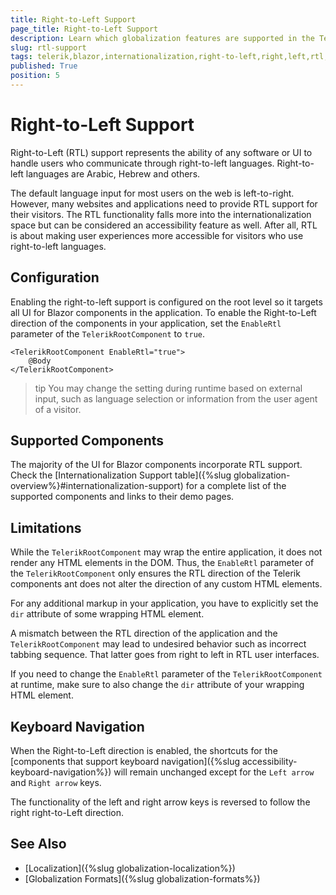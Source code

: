 ```yaml
---
title: Right-to-Left Support
page_title: Right-to-Left Support
description: Learn which globalization features are supported in the Telerik UI for Blazor components suite.
slug: rtl-support
tags: telerik,blazor,internationalization,right-to-left,right,left,rtl,support,overview
published: True
position: 5
---
```


# Right-to-Left Support

Right-to-Left (RTL) support represents the ability of any software or UI to handle users who communicate through right-to-left languages. Right-to-left languages are Arabic, Hebrew and others.

The default language input for most users on the web is left-to-right. However, many websites and applications need to provide RTL support for their visitors. The RTL functionality falls more into the internationalization space but can be considered an accessibility feature as well. After all, RTL is about making user experiences more accessible for visitors who use right-to-left languages.

## Configuration

Enabling the right-to-left support is configured on the root level so it targets all UI for Blazor components in the application. To enable the Right-to-Left direction of the components in your application, set the `EnableRtl` parameter of the `TelerikRootComponent`  to `true`.

````CSHTML
<TelerikRootComponent EnableRtl="true">
    @Body
</TelerikRootComponent>
````

>tip You may change the setting during runtime based on external input, such as language selection or information from the user agent of a visitor.

## Supported Components

The majority of the UI for Blazor components incorporate RTL support. Check the [Internationalization Support table]({%slug globalization-overview%}#internationalization-support) for a complete list of the supported components and links to their demo pages.

## Limitations

While the `TelerikRootComponent` may wrap the entire application, it does not render any HTML elements in the DOM. Thus, the `EnableRtl` parameter of the `TelerikRootComponent` only ensures the RTL direction of the Telerik components ant does not alter the direction of any custom HTML elements.

For any additional markup in your application, you have to explicitly set the `dir` attribute of some wrapping HTML element. 

A mismatch between the RTL direction of the application and the `TelerikRootComponent` may lead to undesired behavior such as incorrect tabbing sequence. That latter goes from right to left in RTL user interfaces.

If you need to change the `EnableRtl` parameter of the `TelerikRootComponent` at runtime, make sure to also change the `dir` attribute of your wrapping HTML element.

## Keyboard Navigation

When the Right-to-Left direction is enabled, the shortcuts for the [components that support keyboard navigation]({%slug accessibility-keyboard-navigation%}) will remain unchanged except for the `Left arrow` and `Right arrow` keys.

The functionality of the left and right arrow keys is reversed to follow the right right-to-Left direction.

## See Also

  * [Localization]({%slug globalization-localization%})
  * [Globalization Formats]({%slug globalization-formats%})
